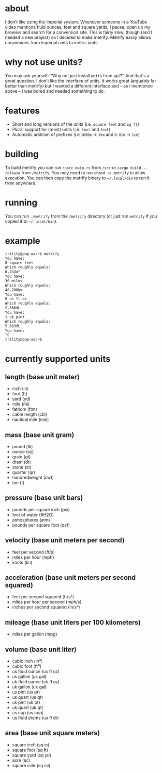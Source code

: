 # about
I don't like using the Imperial system. Whenever someone in a YouTube video mentions fluid ounces, feet and square yards, I pause, open up my browser and search for a conversion site. This is fairly slow, though (and I needed a new project) so I decided to make metrify. Metrify easily allows conversions from Imperial units to metric units.

# why not use units?
You may ask yourself: "Why not just install `units` from apt?" And that's a great question. I don't like the interface of units. It works great (arguably far better than metrify) but I wanted a different interface and – as I mentioned above – I was bored and needed something to do.

# features
- Short and long versions of the units (i.e. `square feet` and `sq ft`)
- Plural support for (most) units (i.e. `foot` and `feet`)
- Automatic addition of prefixes (i.e `1000m` -> `1km` and `0.01m` -> `1cm`)

# building
To build metrify you can run `rustc main.rs` from `/src` or `cargo build --release` from `/metrify`. You may need to run `chmod +x metrify` to allow execution. You can then copy the metrify binary to `~/.local/bin` to run it from anywhere.

# running
You can run `./metrify` from the `/metrify` directory (or just run `metrify` if you copied it to `~/.local/bin`).

# example
```bash
trility@pop-os:~$ metrify
You have:
8 square feet
Which roughly equals:
0.743m²
You have:
30 miles
Which roughly equals:
48.280km
You have:
8 us fl oz
Which roughly equals:
2.366dL
You have:
1 uk pint
Which roughly equals:
5.683dL
You have:
^C
trility@pop-os:~$
```
# currently supported units
## length (base unit meter)
- inch (in)
- foot (ft)
- yard (yd)
- mile (mi)
- fathom (ftm)
- cable length (cbl)
- nautical mile (nmi)
## mass (base unit gram)
- pound (lb)
- ounce (oz)
- grain (gt)
- dram (dr)
- stone (st)
- quarter (qr)
- hundredweight (cwt)
- ton (t)
## pressure (base unit bars)
- pounds per square inch (psi)
- feet of water (ftH2O)
- atmospheres (atm)
- pounds per square foot (psf)
## velocity (base unit meters per second)
- feet per second (ft/s)
- miles per hour (mph)
- knots (kn)
## acceleration (base unit meters per second squared)
- feet per second squared (ft/s²)
- miles per hour per second (mph/s)
- inches per second squared (in/s²)
## mileage (base unit liters per 100 kilometers)
- miles per gallon (mpg)
## volume (base unit liter)
- cubic inch (in³)
- cubic foot (ft³)
- us fluid ounce (us fl oz)
- us gallon (us gal)
- uk fluid ounce (uk fl oz)
- uk gallon (uk gal)
- us pint (us pt)
- us quart (us qt)
- uk pint (uk pt)
- uk quart (uk qt)
- us cup (us cup)
- us fluid drams (us fl dr)
## area (base unit square meters)
- square inch (sq in)
- square foot (sq ft)
- square yard (sq yd)
- acre (ac)
- square mile (sq mi)
